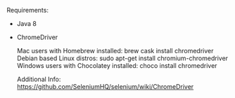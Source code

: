 Requirements:

   * Java 8
   * ChromeDriver    
    
    
        Mac users with Homebrew installed:  brew cask install chromedriver
        Debian based Linux distros: sudo apt-get install chromium-chromedriver
        Windows users with Chocolatey installed: choco install chromedriver
        
        Additional Info:
            https://github.com/SeleniumHQ/selenium/wiki/ChromeDriver
            
 
